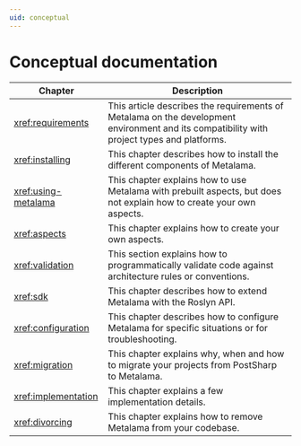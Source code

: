 ```yaml
---
uid: conceptual
---
```

# Conceptual documentation


| Chapter              | Description                                                                                                              |
|----------------------|--------------------------------------------------------------------------------------------------------------------------|
| <xref:requirements> | This article describes the requirements of Metalama on the development environment and its compatibility with project types and platforms.
| <xref:installing>   | This chapter describes how to install the different components of Metalama. |
| <xref:using-metalama> | This chapter explains how to use Metalama with prebuilt aspects, but does not explain how to create your own aspects.
| <xref:aspects>      | This chapter explains how to create your own aspects.
| <xref:validation>    | This section explains how to programmatically validate code against architecture rules or conventions.
| <xref:sdk> | This chapter describes how to extend Metalama with the Roslyn API.
| <xref:configuration>    | This chapter describes how to configure Metalama for specific situations or for troubleshooting. |
| <xref:migration> | This chapter explains why, when and how to migrate your projects from PostSharp to Metalama.
| <xref:implementation> | This chapter explains a few implementation details.
| <xref:divorcing> | This chapter explains how to remove Metalama from your codebase.